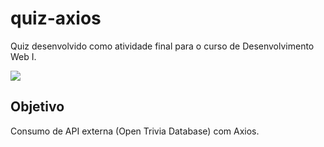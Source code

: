 # quiz-axios

Quiz desenvolvido como atividade final para o curso de Desenvolvimento Web I.

![](https://imgur.com/VnL2cCC)

## Objetivo

Consumo de API externa (Open Trivia Database) com Axios.

### 
